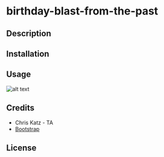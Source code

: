 # birthday-blast-from-the-past

## Description

## Installation

## Usage

![alt text]()

## Credits

- Chris Katz - TA
- [Bootstrap](https://getbootstrap.com/docs/5.3/getting-started/introduction/)

## License
